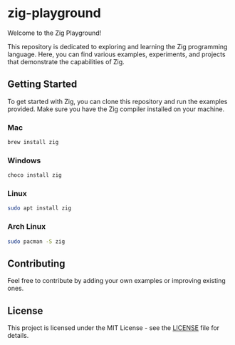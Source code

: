 # zig-playground

Welcome to the Zig Playground!

This repository is dedicated to exploring and learning the Zig programming language. Here, you can find various examples, experiments, and projects that demonstrate the capabilities of Zig.

## Getting Started

To get started with Zig, you can clone this repository and run the examples provided. Make sure you have the Zig compiler installed on your machine.

### Mac

```sh
brew install zig
```

### Windows

```sh
choco install zig
```

### Linux

```sh
sudo apt install zig
```

### Arch Linux

```sh
sudo pacman -S zig
```

## Contributing

Feel free to contribute by adding your own examples or improving existing ones.

## License

This project is licensed under the MIT License - see the [LICENSE](LICENSE) file for details.
